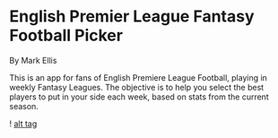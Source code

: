# English Premier League Fantasy Football Picker

By Mark Ellis

This is an app for fans of English Premiere League Football, playing in weekly Fantasy Leagues. The objective is to help you select the best players to put in your side each week, based on stats from the current season.


! [alt tag](../images/EPL_FFP_Slide.pdf "Description of this app")
